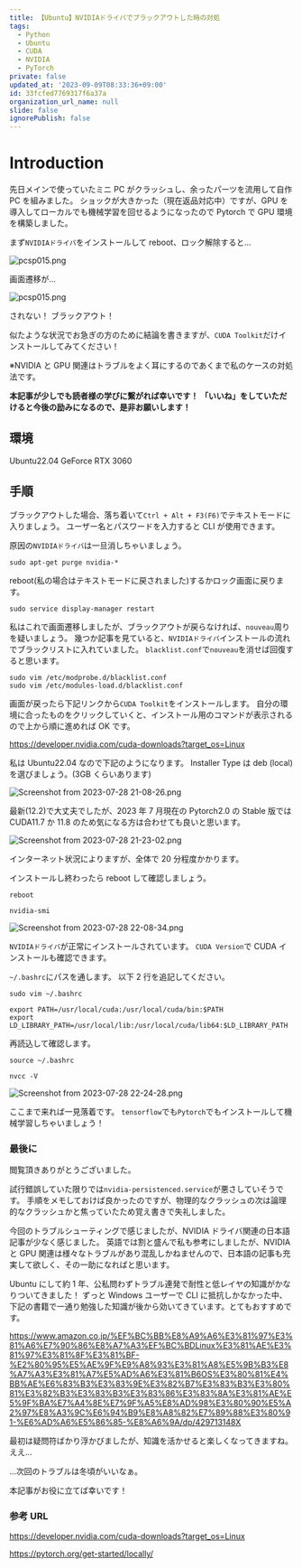 ```yaml
---
title: 【Ubuntu】NVIDIAドライバでブラックアウトした時の対処
tags:
  - Python
  - Ubuntu
  - CUDA
  - NVIDIA
  - PyTorch
private: false
updated_at: '2023-09-09T08:33:36+09:00'
id: 33fcfed7769317f6a37a
organization_url_name: null
slide: false
ignorePublish: false
---
```


# Introduction

先日メインで使っていたミニ PC がクラッシュし、余ったパーツを流用して自作 PC を組みました。
ショックが大きかった（現在返品対応中）ですが、GPU を導入してローカルでも機械学習を回せるようになったので Pytorch で GPU 環境を構築しました。

まず`NVIDIAドライバ`をインストールして reboot、ロック解除すると...

![pcsp015.png](https://qiita-image-store.s3.ap-northeast-1.amazonaws.com/0/3292052/af858af9-0969-6e83-73c2-953a3407b34a.png)

画面遷移が...

![pcsp015.png](https://qiita-image-store.s3.ap-northeast-1.amazonaws.com/0/3292052/af858af9-0969-6e83-73c2-953a3407b34a.png)

されない！
ブラックアウト！

似たような状況でお急ぎの方のために結論を書きますが、`CUDA Toolkit`だけインストールしてみてください！

※NVIDIA と GPU 関連はトラブルをよく耳にするのであくまで私のケースの対処法です。

**本記事が少しでも読者様の学びに繋がれば幸いです！**
**「いいね」をしていただけると今後の励みになるので、是非お願いします！**

## 環境

Ubuntu22.04
GeForce RTX 3060

## 手順

ブラックアウトした場合、落ち着いて`Ctrl + Alt + F3(F6)`でテキストモードに入りましょう。
ユーザー名とパスワードを入力すると CLI が使用できます。

原因の`NVIDIAドライバ`は一旦消しちゃいましょう。

```console:
sudo apt-get purge nvidia-*
```

reboot(私の場合はテキストモードに戻されました)するかロック画面に戻ります。

```console:
sudo service display-manager restart
```

私はこれで画面遷移しましたが、ブラックアウトが戻らなければ、`nouveau`周りを疑いましょう。
幾つか記事を見ていると、`NVIDIAドライバ`インストールの流れでブラックリストに入れていました。
`blacklist.conf`で`nouveau`を消せば回復すると思います。

```console:
sudo vim /etc/modprobe.d/blacklist.conf
sudo vim /etc/modules-load.d/blacklist.conf
```

画面が戻ったら下記リンクから`CUDA Toolkit`をインストールします。
自分の環境に合ったものをクリックしていくと、インストール用のコマンドが表示されるので上から順に進めれば OK です。

https://developer.nvidia.com/cuda-downloads?target_os=Linux

私は Ubuntu22.04 なので下記のようになります。
Installer Type は deb (local)を選びましょう。(3GB くらいあります)

![Screenshot from 2023-07-28 21-08-26.png](https://qiita-image-store.s3.ap-northeast-1.amazonaws.com/0/3292052/104c5cb6-0bec-aff1-6074-4bcfe6b5cbed.png)

最新(12.2)で大丈夫でしたが、2023 年 7 月現在の Pytorch2.0 の Stable 版では CUDA11.7 か 11.8 のため気になる方は合わせても良いと思います。

![Screenshot from 2023-07-28 21-23-02.png](https://qiita-image-store.s3.ap-northeast-1.amazonaws.com/0/3292052/e95f9055-c6cc-559b-76be-12f9e9351818.png)

インターネット状況によりますが、全体で 20 分程度かかります。

インストールし終わったら reboot して確認しましょう。

```console:
reboot
```

```console:
nvidia-smi
```

![Screenshot from 2023-07-28 22-08-34.png](https://qiita-image-store.s3.ap-northeast-1.amazonaws.com/0/3292052/d5a62cfc-25f0-84f5-9de3-9f20a659033d.png)

`NVIDIAドライバ`が正常にインストールされています。
`CUDA Version`で CUDA インストールも確認できます。

`~/.bashrc`にパスを通します。
以下 2 行を追記してください。

```console:
sudo vim ~/.bashrc
```

```vim:
export PATH=/usr/local/cuda:/usr/local/cuda/bin:$PATH
export LD_LIBRARY_PATH=/usr/local/lib:/usr/local/cuda/lib64:$LD_LIBRARY_PATH

```

再読込して確認します。

```console:
source ~/.bashrc
```

```console:
nvcc -V
```

![Screenshot from 2023-07-28 22-24-28.png](https://qiita-image-store.s3.ap-northeast-1.amazonaws.com/0/3292052/112794ca-b8fa-7399-f251-d8321ab8bbc5.png)

ここまで来れば一見落着です。
`tensorflow`でも`Pytorch`でもインストールして機械学習しちゃいましょう！

### 最後に

閲覧頂きありがとうございました。

試行錯誤していた限りでは`nvidia-persistenced.service`が悪さしていそうです。
手順をメモしておけば良かったのですが、物理的なクラッシュの次は論理的なクラッシュかと焦っていたため覚え書きで失礼しました。

今回のトラブルシューティングで感じましたが、NVIDIA ドライバ関連の日本語記事が少なく感じました。
英語では割と盛んで私も参考にしましたが、NVIDIA と GPU 関連は様々なトラブルがあり混乱しかねませんので、日本語の記事も充実して欲しく、その一助になればと思います。

Ubuntu にして約 1 年、公私問わずトラブル連発で耐性と低レイヤの知識がかなりついてきました！
ずっと Windows ユーザーで CLI に抵抗しかなかった中、下記の書籍で一通り勉強した知識が後から効いてきています。とてもおすすめです。

https://www.amazon.co.jp/%EF%BC%BB%E8%A9%A6%E3%81%97%E3%81%A6%E7%90%86%E8%A7%A3%EF%BC%BDLinux%E3%81%AE%E3%81%97%E3%81%8F%E3%81%BF-%E2%80%95%E5%AE%9F%E9%A8%93%E3%81%A8%E5%9B%B3%E8%A7%A3%E3%81%A7%E5%AD%A6%E3%81%B6OS%E3%80%81%E4%BB%AE%E6%83%B3%E3%83%9E%E3%82%B7%E3%83%B3%E3%80%81%E3%82%B3%E3%83%B3%E3%83%86%E3%83%8A%E3%81%AE%E5%9F%BA%E7%A4%8E%E7%9F%A5%E8%AD%98%E3%80%90%E5%A2%97%E8%A3%9C%E6%94%B9%E8%A8%82%E7%89%88%E3%80%91-%E6%AD%A6%E5%86%85-%E8%A6%9A/dp/429713148X

最初は疑問符ばかり浮かびましたが、知識を活かせると楽しくなってきますね。ええ...

...次回のトラブルは冬頃がいいなぁ。

本記事がお役に立てば幸いです！

### 参考 URL

https://developer.nvidia.com/cuda-downloads?target_os=Linux

https://pytorch.org/get-started/locally/
